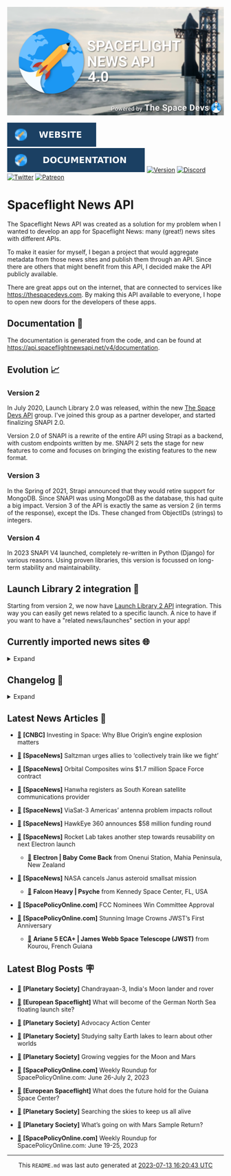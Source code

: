 ![Cover](https://raw.githubusercontent.com/TheSpaceDevs/spaceflightnewsapi/main/.github/profile/assets/snapi_poster.png)

[![Website](https://raw.githubusercontent.com/TheSpaceDevs/spaceflightnewsapi/main/.github/profile/assets/badge_snapi_website.svg)](https://spaceflightnewsapi.net/)
[![Documentation](https://raw.githubusercontent.com/TheSpaceDevs/spaceflightnewsapi/main/.github/profile/assets/badge_snapi_doc.svg)](https://api.spaceflightnewsapi.net/v4/docs)
[![Version](https://img.shields.io/github/v/release/TheSpaceDevs/spaceflightnewsapi?style=for-the-badge)](https://github.com/TheSpaceDevs/spaceflightnewsapi/releases/tag/v4.0.3)
[![Discord](https://img.shields.io/badge/Discord-%237289DA.svg?style=for-the-badge&logo=discord&logoColor=white)](https://discord.gg/p7ntkNA)
[![Twitter](https://img.shields.io/badge/Twitter-%231DA1F2.svg?style=for-the-badge&logo=Twitter&logoColor=white)](https://twitter.com/the_snapi)
[![Patreon](https://img.shields.io/badge/Patreon-F96854?style=for-the-badge&logo=patreon&logoColor=white)](https://www.patreon.com/TheSpaceDevs)

# Spaceflight News API

The Spaceflight News API was created as a solution for my problem when I wanted to develop an app for Spaceflight News: many (great!) news sites with different APIs.

To make it easier for myself, I began a project that would aggregate metadata from those news sites and publish them through an API. Since there are others that might benefit from this API, I decided make the API publicly available.

There are great apps out on the internet, that are connected to services like <https://thespacedevs.com>. By making this API available to everyone, I hope to open new doors for the developers of these apps.

## Documentation 📖

The documentation is generated from the code, and can be found at <https://api.spaceflightnewsapi.net/v4/documentation>.

## Evolution 📈

### Version 2

In July 2020, Launch Library 2.0 was released, within the new <a href="https://thespacedevs.com">The Space Devs API</a> group. I've joined this group as a partner developer, and started finalizing SNAPI 2.0.

Version 2.0 of SNAPI is a rewrite of the entire API using Strapi as a backend, with custom endpoints written by me.
SNAPI 2 sets the stage for new features to come and focuses on bringing the existing features to the new format.

### Version 3

In the Spring of 2021, Strapi announced that they would retire support for MongoDB. Since SNAPI was using MongoDB as the database, this had quite a big impact.
Version 3 of the API is exactly the same as version 2 (in terms of the response), except the IDs. These changed from ObjectIDs (strings) to integers.

### Version 4
In 2023 SNAPI V4 launched, completely re-written in Python (Django) for various reasons.
Using proven libraries, this version is focussed on long-term stability and maintainability.

## Launch Library 2 integration 🚀

Starting from version 2, we now have <a href="https://thespacedevs.com/llapi">Launch Library 2 API</a> integration. This way you can easily get news related to a specific launch.
A nice to have if you want to have a "related news/launches" section in your app!

## Currently imported news sites 🌐

<details>
<summary>Expand</summary>

- AmericaSpace
- Arstechnica
- Blue Origin
- CNBC
- ESA
- ElonX
- Euronews
- European Spaceflight
- Jet Propulsion Laboratory
- NASA
- NASASpaceflight
- National Geographic
- National Space Society
- Phys
- Planetary Society
- Reuters
- Space.com
- SpaceFlight Insider
- SpaceNews
- SpacePolicyOnline.com
- SpaceX
- Spaceflight Now
- SyFy
- TechCrunch
- Teslarati
- The Drive
- The Japan Times
- The Launch Pad
- The National
- The New York Times
- The Space Devs
- The Space Review
- The Verge
- The Wall Street Journal
- United Launch Alliance
- Virgin Galactic


</details>

## Changelog 📝
<details>
<summary>Expand</summary>

# V4.0.0

- Rewritten in Python and Django.

# V3.4.0

- Package updates
- Sentry fixes

# V3.0.0

- Package updates

### V3.2.0

- Various Sentry issues fixed

### V3.1.0

- Strapi updates
- Sentry updates
- Admin interface updates

### V3.0.0

- Switch to use Postgres as database

### V2.3.0

- The lost "article per (LL2) event" endpoint is back
- Changed the G4L logo on the site
- Added Sentry again, via the new Strapi plugin
- Changed from amqplib to amqp-connection-manager
- Updated to Strapi 3.5.3

### v2.2.0

- Dependency updates
- Code cleanup
- Admin side of things

### v2.1.0

- Backend changes on how new content is processed
- Package updates

### v2.0.0

- Complete rewrite of the app, focusing on existing features

</details>



## Latest News Articles 📰
- <a href="https://www.cnbc.com/2023/07/13/investing-in-space-why-blue-origins-engine-explosion-matters.html" >🔗</a> **[CNBC]** Investing in Space: Why Blue Origin’s engine explosion matters


- <a href="https://spacenews.com/saltzman-urges-allies-to-collectively-train-like-we-fight/" >🔗</a> **[SpaceNews]** Saltzman urges allies to ‘collectively train like we fight’


- <a href="https://spacenews.com/orbital-composites-wins-1-7-million-space-force-contract/" >🔗</a> **[SpaceNews]** Orbital Composites wins $1.7 million Space Force contract


- <a href="https://spacenews.com/hanwha-registers-as-south-korean-satellite-communications-provider/" >🔗</a> **[SpaceNews]** Hanwha registers as South Korean satellite communications provider


- <a href="https://spacenews.com/viasat-3/" >🔗</a> **[SpaceNews]** ViaSat-3 Americas’ antenna problem impacts rollout


- <a href="https://spacenews.com/hawkeye-360-announces-58-million-funding-round/" >🔗</a> **[SpaceNews]** HawkEye 360 announces $58 million funding round


- <a href="https://spacenews.com/rocket-lab-takes-another-step-towards-reusability-on-next-electron-launch/" >🔗</a> **[SpaceNews]** Rocket Lab takes another step towards reusability on next Electron launch


  - <a href="https://go4liftoff.com/launch/id/e2651bb4-c42c-4fd8-b11a-bf7df7036c89" >🚀</a> **Electron | Baby Come Back** from Onenui Station, Mahia Peninsula, New Zealand



- <a href="https://spacenews.com/nasa-cancels-janus-asteroid-smallsat-mission/" >🔗</a> **[SpaceNews]** NASA cancels Janus asteroid smallsat mission


  - <a href="https://go4liftoff.com/launch/id/66133437-db31-4098-8e3e-cf34c8125f9b" >🚀</a> **Falcon Heavy | Psyche** from Kennedy Space Center, FL, USA



- <a href="https://spacepolicyonline.com/news/fcc-nominees-win-committee-approval/" >🔗</a> **[SpacePolicyOnline.com]** FCC Nominees Win Committee Approval


- <a href="https://spacepolicyonline.com/news/stunning-image-crowns-jwsts-first-anniversary/" >🔗</a> **[SpacePolicyOnline.com]** Stunning Image Crowns JWST’s First Anniversary


  - <a href="https://go4liftoff.com/launch/id/d0fa4bb2-80ea-4808-af08-7785dde53bf6" >🚀</a> **Ariane 5 ECA+ | James Webb Space Telescope (JWST)** from Kourou, French Guiana





## Latest Blog Posts 🪧

- <a href="https://www.planetary.org/space-missions/chandrayaan-3" >🔗</a> **[Planetary Society]** Chandrayaan-3, India's Moon lander and rover


- <a href="https://europeanspaceflight.substack.com/p/what-will-become-of-the-german-north" >🔗</a> **[European Spaceflight]** What will become of the German North Sea floating launch site?


- <a href="https://www.planetary.org/advocacy-action-center" >🔗</a> **[Planetary Society]** Advocacy Action Center


- <a href="https://www.planetary.org/sci-tech/studying-salty-earth-lakes" >🔗</a> **[Planetary Society]** Studying salty Earth lakes to learn about other worlds


- <a href="https://www.planetary.org/sci-tech/growing-veggies-moon-mars" >🔗</a> **[Planetary Society]** Growing veggies for the Moon and Mars


- <a href="https://spacepolicyonline.com/news/weekly-roundup-for-spacepolicyonline-com-june-26-july-2-2023/" >🔗</a> **[SpacePolicyOnline.com]** Weekly Roundup for SpacePolicyOnline.com: June 26-July 2, 2023


- <a href="https://europeanspaceflight.substack.com/p/what-does-the-future-hold-for-the" >🔗</a> **[European Spaceflight]** What does the future hold for the Guiana Space Center?


- <a href="https://www.planetary.org/the-downlink/searching-the-skies-to-keep-us-all-alive" >🔗</a> **[Planetary Society]** Searching the skies to keep us all alive


- <a href="https://www.planetary.org/articles/whats-going-on-with-mars-sample-return" >🔗</a> **[Planetary Society]** What’s going on with Mars Sample Return?


- <a href="https://spacepolicyonline.com/news/weekly-roundup-for-spacepolicyonline-com-june-19-25-2023/" >🔗</a> **[SpacePolicyOnline.com]** Weekly Roundup for SpacePolicyOnline.com: June 19-25, 2023




<hr>
  <div align="center">
  This <code>README.md</code> was last auto generated at <a href="https://www.timeanddate.com/worldclock/fixedtime.html?iso=20230713T162043">2023-07-13 16:20:43 UTC</a>
  <br>
</div>